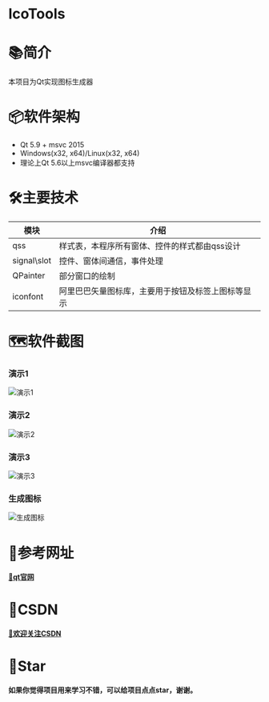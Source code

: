 # IcoTools

# 📚简介
本项目为Qt实现图标生成器

# 📦软件架构
- Qt 5.9 + msvc 2015
- Windows(x32, x64)/Linux(x32, x64) 
- 理论上Qt 5.6以上msvc编译器都支持


# 🛠️主要技术


| 模块                |     介绍                                                                          |
| -------------------|---------------------------------------------------------------------------------- |
| qss                   |     样式表，本程序所有窗体、控件的样式都由qss设计                                           |
| signal\slot                |     控件、窗体间通信，事件处理                                               |
| QPainter        |     部分窗口的绘制                                       |
| iconfont      |     阿里巴巴矢量图标库，主要用于按钮及标签上图标等显示                                     |


# 🗺️软件截图

### 演示1
![演示1](https://gitee.com/hudejie/IcoTools/raw/master/screenshot/1.png)

### 演示2
![演示2](https://gitee.com/hudejie/IcoTools/raw/master/screenshot/2.png)

### 演示3
![演示3](https://gitee.com/hudejie/IcoTools/raw/master/screenshot/3.png)

### 生成图标
![生成图标](https://gitee.com/hudejie/IcoTools/raw/master/screenshot/icon.png)

# 📝参考网址

#### [📗qt官网](https://doc.qt.io/)


# 📌CSDN

#### [🎉欢迎关注CSDN](https://blog.csdn.net/qq_25549309)

# 🧡Star

#### 如果你觉得项目用来学习不错，可以给项目点点star，谢谢。
